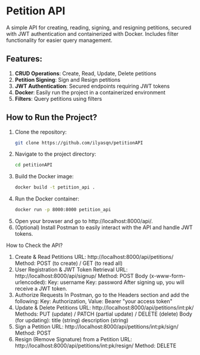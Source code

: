 # Petition API

A simple API for creating, reading, signing, and resigning petitions, secured with JWT authentication and containerized with Docker. Includes filter functionality for easier query management.

## Features:
1. **CRUD Operations**: Create, Read, Update, Delete petitions
2. **Petition Signing**: Sign and Resign petitions
3. **JWT Authentication**: Secured endpoints requiring JWT tokens
4. **Docker**: Easily run the project in a containerized environment
5. **Filters**: Query petitions using filters

## How to Run the Project?

1. Clone the repository:
   ```bash
   git clone https://github.com/ilyasqn/petitionAPI
2. Navigate to the project directory:
   ```bash
   cd petitionAPI
3. Build the Docker image:
   ```bash
   docker build -t petition_api .
4. Run the Docker container:
   ```bash
   docker run -p 8000:8000 petition_api
5. Open your browser and go to http://localhost:8000/api/.
6. (Optional) Install Postman to easily interact with the API and handle JWT tokens.

How to Check the API?
1. Create & Read Petitions
URL: http://localhost:8000/api/petitions/
Method: POST (to create) / GET (to read all)
2. User Registration & JWT Token Retrieval
URL: http://localhost:8000/api/signup/
Method: POST
Body (x-www-form-urlencoded):
Key: username
Key: password
After signing up, you will receive a JWT token.
3. Authorize Requests
In Postman, go to the Headers section and add the following:
Key: Authorization,
Value: Bearer "your access token"
4. Update & Delete Petitions
URL: http://localhost:8000/api/petitions/int:pk/
Methods: PUT (update) / PATCH (partial update) / DELETE (delete)
Body (for updating):
title (string)
description (string)
5. Sign a Petition
URL: http://localhost:8000/api/petitions/int:pk/sign/
Method: POST
6. Resign (Remove Signature) from a Petition
URL: http://localhost:8000/api/petitions/int:pk/resign/
Method: DELETE
